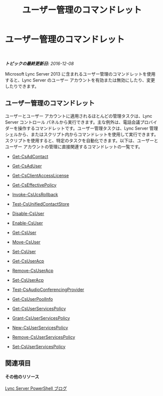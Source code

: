 ﻿---
title: ユーザー管理のコマンドレット
TOCTitle: ユーザー管理のコマンドレット
ms:assetid: 85312f3f-28e8-421c-b94c-e6ead1f5f755
ms:mtpsurl: https://technet.microsoft.com/ja-jp/library/Gg398677(v=OCS.15)
ms:contentKeyID: 48272771
ms.date: 12/10/2016
mtps_version: v=OCS.15
ms.translationtype: HT
---

# ユーザー管理のコマンドレット

 

_**トピックの最終更新日:** 2016-12-08_

Microsoft Lync Server 2013 に含まれるユーザー管理のコマンドレットを使用すると、Lync Server のユーザー アカウントを有効または無効にしたり、変更したりできます。

## ユーザー管理のコマンドレット

ユーザーとユーザー アカウントに適用されるほとんどの管理タスクは、Lync Server コントロール パネルから実行できます。主な例外は、電話会議プロバイダーを操作するコマンドレットです。ユーザー管理タスクは、Lync Server 管理シェルから、またはスクリプト内からコマンドレットを使用して実行できます。スクリプトを使用すると、特定のタスクを自動化できます。以下は、ユーザーとユーザー アカウントの管理に直接関連するコマンドレットの一覧です。

  - [Get-CsAdContact](get-csadcontact.md)

  - [Get-CsAdUser](get-csaduser.md)

  - [Get-CsClientAccessLicense](get-csclientaccesslicense.md)

  - [Get-CsEffectivePolicy](get-cseffectivepolicy.md)

  - [Invoke-CsUcsRollback](invoke-csucsrollback.md)

  - [Test-CsUnifiedContactStore](test-csunifiedcontactstore.md)

  - [Disable-CsUser](disable-csuser.md)

  - [Enable-CsUser](enable-csuser.md)

  - [Get-CsUser](get-csuser.md)

  - [Move-CsUser](move-csuser.md)

  - [Set-CsUser](set-csuser.md)

  - [Get-CsUserAcp](get-csuseracp.md)

  - [Remove-CsUserAcp](remove-csuseracp.md)

  - [Set-CsUserAcp](set-csuseracp.md)

  - [Test-CsAudioConferencingProvider](test-csaudioconferencingprovider.md)

  - [Get-CsUserPoolInfo](get-csuserpoolinfo.md)

  - [Get-CsUserServicesPolicy](get-csuserservicespolicy.md)

  - [Grant-CsUserServicesPolicy](grant-csuserservicespolicy.md)

  - [New-CsUserServicesPolicy](new-csuserservicespolicy.md)

  - [Remove-CsUserServicesPolicy](remove-csuserservicespolicy.md)

  - [Set-CsUserServicesPolicy](set-csuserservicespolicy.md)

## 関連項目

#### その他のリソース

[Lync Server PowerShell ブログ](http://go.microsoft.com/fwlink/?linkid=203150%26clcid=0x411)

